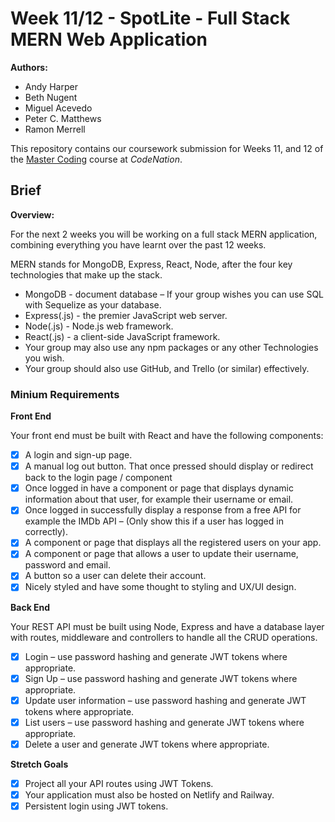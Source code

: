 # Week 11/12 - SpotLite - Full Stack MERN Web Application

**Authors:**
 - Andy Harper
 - Beth Nugent
 - Miguel Acevedo
 - Peter C. Matthews
 - Ramon Merrell

This repository contains our coursework submission for Weeks 11, and 12 of the [Master Coding](https://wearecodenation.com/2022/04/25/master-coding/) course at *CodeNation*.

## Brief

**Overview:**

For the next 2 weeks you will be working on a full stack MERN application, combining everything you have learnt over the past 12 weeks.

MERN stands for MongoDB, Express, React, Node, after the four key technologies that make up the stack.

 - MongoDB - document database – If your group wishes you can use SQL with Sequelize as your database.
 - Express(.js) - the premier JavaScript web server.
 - Node(.js) - Node.js web framework. 
 - React(.js) - a client-side JavaScript framework.
 - Your group may also use any npm packages or any other Technologies you wish.
 - Your group should also use GitHub, and Trello (or similar) effectively.

 ### Minium Requirements

 **Front End**
 
 Your front end must be built with React and have the following components:
 
 - [x] A login and sign-up page.
 - [x] A manual log out button. That once pressed should display or redirect back to the login page / component
 - [x] Once logged in have a component or page that displays dynamic information about that user, for example their username or email.
 - [x] Once logged in successfully display a response from a free API for example the IMDb API – (Only show this if a user has logged in correctly).
 - [x] A component or page that displays all the registered users on your app.
 - [x] A component or page that allows a user to update their username, password and email.
 - [x] A button so a user can delete their account.
 - [x] Nicely styled and have some thought to styling and UX/UI design.

**Back End**

Your REST API must be built using Node, Express and have a database layer with routes, middleware and controllers to handle all the CRUD operations.

 - [x] Login – use password hashing and generate JWT tokens where appropriate.
 - [x] Sign Up – use password hashing and generate JWT tokens where appropriate.
 - [x] Update user information – use password hashing and generate JWT tokens where
appropriate.
 - [x] List users – use password hashing and generate JWT tokens where appropriate.
 - [x] Delete a user and generate JWT tokens where appropriate.

**Stretch Goals**
 - [x] Project all your API routes using JWT Tokens.
 - [x] Your application must also be hosted on Netlify and Railway.
 - [x] Persistent login using JWT tokens.
